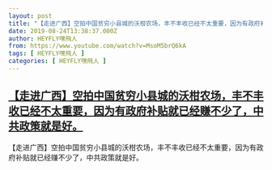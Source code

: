 ```yaml
---
layout: post
title: "【走进广西】空拍中国贫穷小县城的沃柑农场，丰不丰收已经不太重要，因为有政府补贴就已经赚不少了，中共政策就是好。"
date: 2019-08-24T13:38:37.000Z
author: HEYFLY嘿飛人
from: https://www.youtube.com/watch?v=MsoM5brQ6kA
tags: [ HEYFLY嘿飛人 ]
categories: [ HEYFLY嘿飛人 ]
---
```

<!--1566653917000-->
[【走进广西】空拍中国贫穷小县城的沃柑农场，丰不丰收已经不太重要，因为有政府补贴就已经赚不少了，中共政策就是好。](https://www.youtube.com/watch?v=MsoM5brQ6kA)
------

<div>
【走进广西】空拍中国贫穷小县城的沃柑农场，丰不丰收已经不太重要，因为有政府补贴就已经赚不少了，中共政策就是好。
</div>
